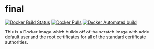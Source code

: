 # final
[![Docker Build Status](https://img.shields.io/docker/cloud/build/walkohm/final.svg?style=for-the-badge)](https://hub.docker.com/r/walkohm/final/builds)
[![Docker Pulls](https://img.shields.io/docker/pulls/walkohm/final.svg?style=for-the-badge)](https://hub.docker.com/r/walkohm/final)
[![Docker Automated build](https://img.shields.io/docker/cloud/automated/walkohm/final.svg?style=for-the-badge)](https://hub.docker.com/r/walkohm/final/builds)


This is a Docker image which builds off of the scratch image with adds default user and the root certificates for all of the standard certificate authorities.
